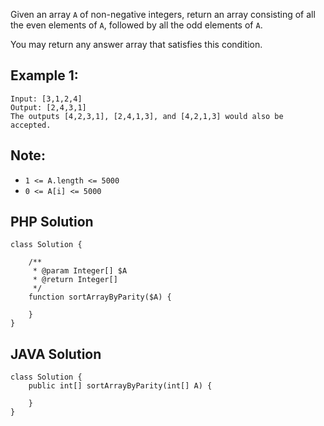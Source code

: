 Given an array `A` of non-negative integers, return an array consisting of all the even elements of `A`, followed by all the odd elements of `A`.

You may return any answer array that satisfies this condition.

## Example 1:

```
Input: [3,1,2,4]
Output: [2,4,3,1]
The outputs [4,2,3,1], [2,4,1,3], and [4,2,1,3] would also be accepted.
```

## Note:

* `1 <= A.length <= 5000`
* `0 <= A[i] <= 5000`


## PHP Solution
```
class Solution {

    /**
     * @param Integer[] $A
     * @return Integer[]
     */
    function sortArrayByParity($A) {
        
    }
}
```

## JAVA Solution
```
class Solution {
    public int[] sortArrayByParity(int[] A) {
        
    }
}
```
